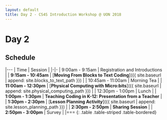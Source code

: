 ```yaml
---
layout: default
title: Day 2 - CS4S Introduction Workshop @ UON 2018
---
```


# Day 2

## Schedule

|---
| Time | Session | 
|-|-
| 9:00am - 9:15am | Registration and Introductions |
| **9:15am - 10:45am** | [**Moving From Blocks to Text Coding**]({{ site.baseurl | append: site.blocks_to_text_path }}) |
| 10:45am - 11:00am | Morning Tea |
| **11:00am - 12:30pm** | [**Physical Computing with Micro:bits**]({{ site.baseurl | append: site.physical_computing_path }}) |
| 12:30pm - 1:00pm | Lunch |
| **1:00pm - 1:30pm** | **Teaching Coding in K-12: Presentation from a Teacher** |
| **1:30pm - 2:30pm** | [**Lesson Planning Activity**]({{ site.baseurl | append: site.lesson_planning_path }}) |
| **2:30pm - 2:50pm** | **Sharing Session** |
| **2:50pm - 3:00pm** | Survey |
|===
{: .table .table-striped .table-bordered}